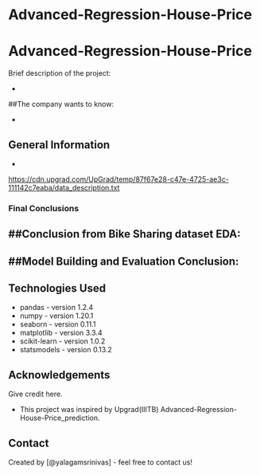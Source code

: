# Advanced-Regression-House-Price



<h1> Advanced-Regression-House-Price </h1> 
Brief description of the project:

- 

##The company wants to know:

- 

## General Information
- 
https://cdn.upgrad.com/UpGrad/temp/87f67e28-c47e-4725-ae3c-111142c7eaba/data_description.txt
### Final Conclusions
##Conclusion from Bike Sharing dataset EDA:
- 
##Model Building and Evaluation Conclusion:
- 
## Technologies Used
- pandas - version 1.2.4
- numpy - version 1.20.1
- seaborn - version 0.11.1
- matplotlib - version 3.3.4
- scikit-learn - version 1.0.2
- statsmodels - version 0.13.2

## Acknowledgements
Give credit here.
- This project was inspired by Upgrad(IIITB) Advanced-Regression-House-Price_prediction.


## Contact
Created by [@yalagamsrinivas] - feel free to contact us!


